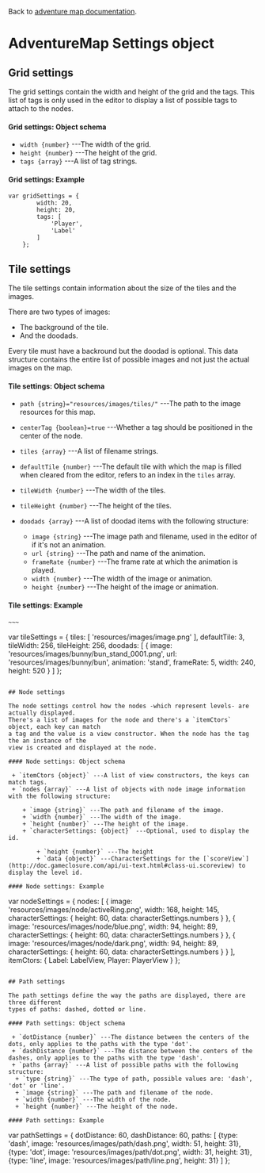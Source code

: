 Back to [adventure map documentation](./readme.md).

# AdventureMap Settings object

## Grid settings

The grid settings contain the width and height of the grid and the tags.
This list of tags is only used in the editor to display a list of possible tags to
attach to the nodes.

#### Grid settings: Object schema

 + `width {number}` ---The width of the grid.
 + `height {number}` ---The height of the grid.
 + `tags {array}` ---A list of tag strings.

#### Grid settings: Example
~~~
var gridSettings = {
		width: 20,
		height: 20,
		tags: [
			'Player',
			'Label'
		]
	};
~~~

## Tile settings

The tile settings contain information about the size of the tiles and the images.

There are two types of images:

+ The background of the tile.
+ And the doodads.

Every tile must have a backround but the doodad is optional.  This data structure contains the entire list of possible images and not just the actual images on the map.

#### Tile settings: Object schema

 + `path {string}="resources/images/tiles/"` ---The path to the image resources for this map.
 + `centerTag {boolean}=true` ---Whether a tag should be positioned in the center of the node.
 + `tiles {array}` ---A list of filename strings.
 + `defaultTile {number}` ---The default tile with which the map is filled when cleared from the editor, refers to an index in the `tiles` array.
 + `tileWidth {number}` ---The width of the tiles.
 + `tileHeight {number}` ---The height of the tiles.
 + `doodads {array}` ---A list of doodad items with the following structure:
 
    + `image {string}` ---The image path and filename, used in the editor of if it's not an animation.
    + `url {string}` ---The path and name of the animation.
    + `frameRate {number}` ---The frame rate at which the animation is played.
    + `width {number}` ---The width of the image or animation.
    + `height {number}` ---The height of the image or animation.

#### Tile settings: Example

	~~~
var tileSettings = {
		tiles: [
			'resources/images/image.png'
		],
		defaultTile: 3,
		tileWidth: 256,
		tileHeight: 256,
		doodads: [
			{
				image: 'resources/images/bunny/bun_stand_0001.png',
				url: 'resources/images/bunny/bun',
				animation: 'stand',
				frameRate: 5,
				width: 240,
				height: 520
			}
		]
	};
~~~

## Node settings

The node settings control how the nodes -which represent levels- are actually displayed.
There's a list of images for the node and there's a `itemCtors` object, each key can match
a tag and the value is a view constructor. When the node has the tag the an instance of the
view is created and displayed at the node.

#### Node settings: Object schema

 + `itemCtors {object}` ---A list of view constructors, the keys can match tags.
 + `nodes {array}` ---A list of objects with node image information with the following structure:

    + `image {string}` ---The path and filename of the image.
    + `width {number}` ---The width of the image.
    + `height {number}` ---The height of the image.
    + `characterSettings: {object}` ---Optional, used to display the id.

	    + `height {number}` ---The height
        + `data {object}` ---CharacterSettings for the [`scoreView`](http://doc.gameclosure.com/api/ui-text.html#class-ui.scoreview) to display the level id.

#### Node settings: Example

~~~
var nodeSettings = {
		nodes: [
			{
				image: 'resources/images/node/activeRing.png',
				width: 168,
				height: 145,
				characterSettings: {
					height: 60,
					data: characterSettings.numbers
				}
			},
			{
				image: 'resources/images/node/blue.png',
				width: 94,
				height: 89,
				characterSettings: {
					height: 60,
					data: characterSettings.numbers
				}
			},
			{
				image: 'resources/images/node/dark.png',
				width: 94,
				height: 89,
				characterSettings: {
					height: 60,
					data: characterSettings.numbers
				}
			}
		],
		itemCtors: {
			Label: LabelView,
			Player: PlayerView
		}
	};
~~~

## Path settings

The path settings define the way the paths are displayed, there are three different
types of paths: dashed, dotted or line.

#### Path settings: Object schema

 + `dotDistance {number}` ---The distance between the centers of the dots, only applies to the paths with the type 'dot'.
 + `dashDistance {number}` ---The distance between the centers of the dashes, only applies to the paths with the type 'dash'.
 + `paths {array}` ---A list of possible paths with the following structure:
  + `type {string}` ---The type of path, possible values are: 'dash', 'dot' or 'line'.
  + `image {string}` ---The path and filename of the node.
  + `width {number}` ---The width of the node.
  + `height {number}` ---The height of the node.

#### Path settings: Example

~~~
var pathSettings = {
		dotDistance: 60,
		dashDistance: 60,
		paths: [
			{type: 'dash', image: 'resources/images/path/dash.png', width: 51, height: 31},
			{type: 'dot', image: 'resources/images/path/dot.png', width: 31, height: 31},
			{type: 'line', image: 'resources/images/path/line.png', height: 31}
		]
	};
~~~
